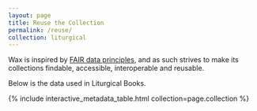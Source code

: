 ```yaml
---
layout: page
title: Reuse the Collection
permalink: /reuse/
collection: liturgical
---
```


Wax is inspired by [FAIR data principles](https://journal.code4lib.org/articles/13427), and as such strives to make its collections findable, accessible, interoperable and reusable.

Below is the data used in Liturgical Books.

{% include interactive_metadata_table.html collection=page.collection %}
